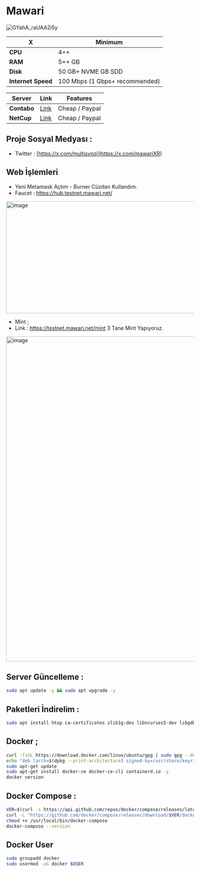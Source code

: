 # Mawari

![GYahA_raUAA2i5y](https://github.com/user-attachments/assets/1bad4a09-6812-4f18-8ac8-723c73ffd8a1)

| X        | Minimum              |
|------------------|----------------------------|
| **CPU**          | 4++ |
| **RAM**          | 5++ GB                    |
| **Disk**      | 50 GB+ NVME GB SDD                   |
| **Internet Speed**      | 100 Mbps (1 Gbps+ recommended) |


| Server         | Link              | Features |
|------------------|----------------------------|----------------------------|
| **Contabo**          | [Link](https://www.dpbolvw.net/click-101330552-12454592)                     | Cheap / Paypal  |
| **NetCup**          | [Link](https://www.netcup.com/en/?ref=261820) | Cheap / Paypal |

## Proje Sosyal Medyası : 
- Twitter : [https://x.com/multisynq](https://x.com/mawariXR)

## Web İşlemleri

- Yeni Metamask Açtım - Burner Cüzdan Kullandım.
- Faucet : https://hub.testnet.mawari.net/

<img width="1023" height="301" alt="image" src="https://github.com/user-attachments/assets/0fbb79c7-5dd7-46ab-84a5-a724c5820c84" />

- Mint ; 
- Link : https://testnet.mawari.net/mint  3 Tane Mint Yapıyoruz.
<img width="1294" height="874" alt="image" src="https://github.com/user-attachments/assets/bc3efc75-ffb3-4a41-8ede-6f6a7626c3c4" />


## Server Güncelleme : 

```bash
sudo apt update -y && sudo apt upgrade -y
```
## Paketleri İndirelim :

```bash
sudo apt install htop ca-certificates zlib1g-dev libncurses5-dev libgdbm-dev libnss3-dev tmux iptables curl nvme-cli git wget make jq libleveldb-dev build-essential pkg-config ncdu tar clang bsdmainutils lsb-release libssl-dev libreadline-dev libffi-dev jq gcc screen file unzip lz4 -y
```

## Docker ; 

```bash
curl -fsSL https://download.docker.com/linux/ubuntu/gpg | sudo gpg --dearmor -o /usr/share/keyrings/docker-archive-keyring.gpg
echo "deb [arch=$(dpkg --print-architecture) signed-by=/usr/share/keyrings/docker-archive-keyring.gpg] https://download.docker.com/linux/ubuntu $(lsb_release -cs) stable" | sudo tee /etc/apt/sources.list.d/docker.list > /dev/null
sudo apt-get update
sudo apt-get install docker-ce docker-ce-cli containerd.io -y
docker version
```

## Docker Compose : 

```bash
VER=$(curl -s https://api.github.com/repos/docker/compose/releases/latest | grep tag_name | cut -d '"' -f 4)
curl -L "https://github.com/docker/compose/releases/download/$VER/docker-compose-$(uname -s)-$(uname -m)" -o /usr/local/bin/docker-compose
chmod +x /usr/local/bin/docker-compose
docker-compose --version
```

## Docker User

```bash
sudo groupadd docker
sudo usermod -aG docker $USER
```
